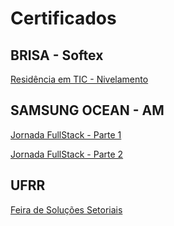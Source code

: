 # Certificados

## **BRISA - Softex**

[Residência em TIC - Nivelamento](./BRISA%20-%20SOFTEX%20-%20PREFEITURA%20DE%20BOA%20VISTA/nivelamento-residencia-em-tic.pdf)

## **SAMSUNG OCEAN - AM**

[Jornada FullStack - Parte 1](./SAMSUNG%20OCEAN%20-%20MAO/samsung-ocean-jornada-fullstack-parte1.pdf)

[Jornada FullStack - Parte 2](./SAMSUNG%20OCEAN%20-%20MAO/samsung-ocean-jornada-fullstack-parte2.pdf)

## **UFRR**

[Feira de Soluções Setoriais](./UFRR/feira-de-solucoes-setoriais-ufrr.pdf)
